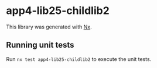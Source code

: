 # app4-lib25-childlib2

This library was generated with [Nx](https://nx.dev).

## Running unit tests

Run `nx test app4-lib25-childlib2` to execute the unit tests.
